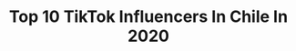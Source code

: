 ---
title: Top 10 TikTok Influencers In Chile In 2020
description: >-
  Find top TikTok influencers in Chile in 2020. Most popular hashtags: #greenscreen #diadelasmadres #retos #reaccionar.
platform: TikTok
profiles:
  - username: "ofirvargass"
    fullname: >-
             💙OFIR VARGAS
    location: "Chile"
    followers: 2202730
    engagement: 2924
    commentsToLikes: 0.070385
    id: cka0glld64yvv0i78iwg5v6vm
    verified: false
    hashtags: "#greenscreen, #lavozdemivieja, #beliveit, #trend"
  - username: "amaralacrack_135"
    fullname: >-
      AmaraLaCrack_135
    location: "Chile"
    followers: 63968
    engagement: 3801
    commentsToLikes: 0.195777
    id: ck9ex64i8pu7d0j78gwwg51eu
    verified: false
    hashtags: "#alemania, #auronplay, #coreadelsur, #coreadelnorte"
  - username: "dilan.saavedra"
    fullname: >-
      Dilan.saavedra
    location: "Chile"
    followers: 445344
    engagement: 2996
    commentsToLikes: 0.067318
    id: ckaftup6h7c6f0i782cz4byhk
    verified: false
    hashtags: "#huevocrudo, #safaera, #dilansaavedra, #fire"
  - username: "rubiuh_repartidor"
    fullname: >-
      ZoY eL sIgUiEnTe🤡
    location: "Chile"
    followers: 6949
    engagement: 2661
    commentsToLikes: 0.225595
    id: ckal8e0jkj5j80i78mw670usu
    verified: false
    hashtags: "#reaccionar, #videoleap, #greenscreen, #cancelagustab0o2020"
  - username: "squishi_chek_u"
    fullname: >-
      Roblox. Adop. Piggy.
    location: "Chile"
    followers: 13592
    engagement: 2504
    commentsToLikes: 0.101033
    id: ckad63soxxxch0i78ue48edrs
    verified: false
    hashtags: "#900, #secretos, #gracias, #caballo"
  - username: "lian_7w7_123"
    fullname: >-
      https_maite_tu_bb❤
    location: "Chile"
    followers: 3036
    engagement: 2504
    commentsToLikes: 0.075682
    id: ckad7guwg48cr0i78luqxibsy
    verified: false
    hashtags: "#greenscreen"
  - username: "s_sams"
    fullname: >-
      Sam Espejo
    location: "Chile"
    followers: 213347
    engagement: 2230
    commentsToLikes: 0.031916
    id: ckahz4b911x3e0i784lurqxj4
    verified: false
    hashtags: "#coronavirus, #agradecido, #diadelasmadres, #mama"
  - username: "carlosundas"
    fullname: >-
      🔥 Carlos Unda 🔥
    location: "Chile"
    followers: 47008
    engagement: 2137
    commentsToLikes: 0.108686
    id: cka0gt70p5vzz0i78f5z2xwrt
    verified: false
    hashtags: "#mano, #pacos, #coronavirus, #loserschallenge"
  - username: "doble.l.0w064"
    fullname: >-
      Doble L 0w0
    location: "Chile"
    followers: 22303
    engagement: 2134
    commentsToLikes: 0.068753
    id: ck8j9s8wrox6c0j7800wprr1f
    verified: false
    hashtags: "#retos, #chica, #mafia, #timetotiktok"
  - username: "bailentina_lol"
    fullname: >-
      La del área 51👽👑🤫
    location: "Chile"
    followers: 40071
    engagement: 2045
    commentsToLikes: 0.042406
    id: ck9uw7t2xug8b0j786jakt4wf
    verified: false
    hashtags: "#tutorialesconvale, #cosplay"
---